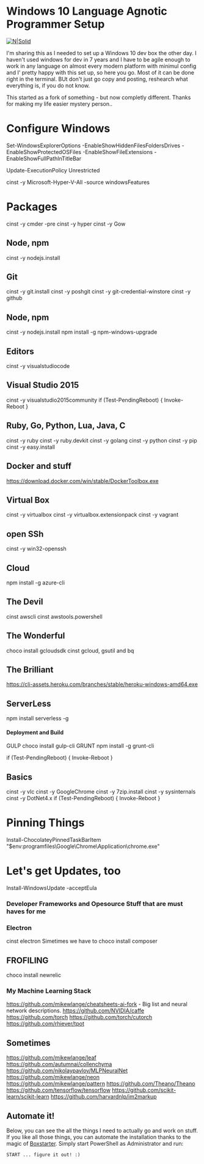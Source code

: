 # Windows 10 Language Agnotic Programmer Setup
[![N|Solid](https://i.imgur.com/TjqgfC6.png)](https://fart.school) <br>

I'm sharing this as I needed to set up a Windows 10 dev box the other day. I haven't used windows for dev in 7 years and I have to be agile enough to work in any language on almost every modern platform with minimul config and I' pretty happy with this set up, so here you go. Most of it can be done right in the terminal. BUt don't just go copy and posting, reshearch what everything is, if you do not know. 

This started as a fork of something - but now completly different. Thanks for making my life easier mystery person.. 

# Configure Windows
Set-WindowsExplorerOptions -EnableShowHiddenFilesFoldersDrives -EnableShowProtectedOSFiles -EnableShowFileExtensions -EnableShowFullPathInTitleBar

Update-ExecutionPolicy Unrestricted

cinst -y Microsoft-Hyper-V-All -source windowsFeatures

# Packages
cinst -y cmder -pre
cinst -y hyper
cinst -y Gow

## Node, npm
cinst -y nodejs.install

## Git
cinst -y git.install
cinst -y poshgit
cinst -y git-credential-winstore
cinst -y github

## Node, npm
cinst -y nodejs.install
npm install -g npm-windows-upgrade

## Editors
cinst -y visualstudiocode

## Visual Studio 2015
cinst -y visualstudio2015community
if (Test-PendingReboot) { Invoke-Reboot }

## Ruby, Go, Python, Lua, Java, C
cinst -y ruby
cinst -y ruby.devkit
cinst -y golang
cinst -y python
cinst -y pip
cinst -y easy.install

## Docker and stuff
 https://download.docker.com/win/stable/DockerToolbox.exe
 
## Virtual Box 
cinst -y virtualbox 
cinst -y virtualbox.extensionpack
cinst -y vagrant

## open SSh
cinst -y win32-openssh

## Cloud 
npm install -g azure-cli

## The Devil
cinst awscli
cinst awstools.powershell

## The Wonderful
choco install gcloudsdk
cinst gcloud, gsutil and bq 

## The Brilliant 
https://cli-assets.heroku.com/branches/stable/heroku-windows-amd64.exe

## ServerLess
npm install serverless -g

#### Deployment and Build
GULP
choco install gulp-cli
GRUNT
npm install -g grunt-cli

if (Test-PendingReboot) { Invoke-Reboot }

## Basics
cinst -y vlc
cinst -y GoogleChrome
cinst -y 7zip.install
cinst -y sysinternals
cinst -y DotNet4.x
if (Test-PendingReboot) { Invoke-Reboot }

# Pinning Things
Install-ChocolateyPinnedTaskBarItem "$env:programfiles\Google\Chrome\Application\chrome.exe"

# Let's get Updates, too
Install-WindowsUpdate -acceptEula

### Developer Frameworks and Opesource Stuff that are must haves for me
### Electron 
cinst electron
Simetimes we have to 
choco install composer

## FROFILING
choco install newrelic

### My Machine Learning Stack
https://github.com/mikewlange/cheatsheets-ai-fork - Big list and neural network descriptions. 
https://github.com/NVIDIA/caffe
https://github.com/torch
https://github.com/torch/cutorch
https://github.com/rhiever/tpot

## Sometimes
https://github.com/mikewlange/leaf
https://github.com/autumnai/collenchyma
https://github.com/nikolaypavlov/MLPNeuralNet
https://github.com/mikewlange/neon
https://github.com/mikewlange/pattern
https://github.com/Theano/Theano
https://github.com/tensorflow/tensorflow
https://github.com/scikit-learn/scikit-learn
https://github.com/harvardnlp/im2markup


## Automate it!
Below, you can see the all the things I need to actually go and work on stuff. If you like all those things, you can automate the installation thanks to the magic of [Boxstarter](http://boxstarter.org/). Simply start PowerShell as Administrator and run:

```
START ... figure it out! :)
```
